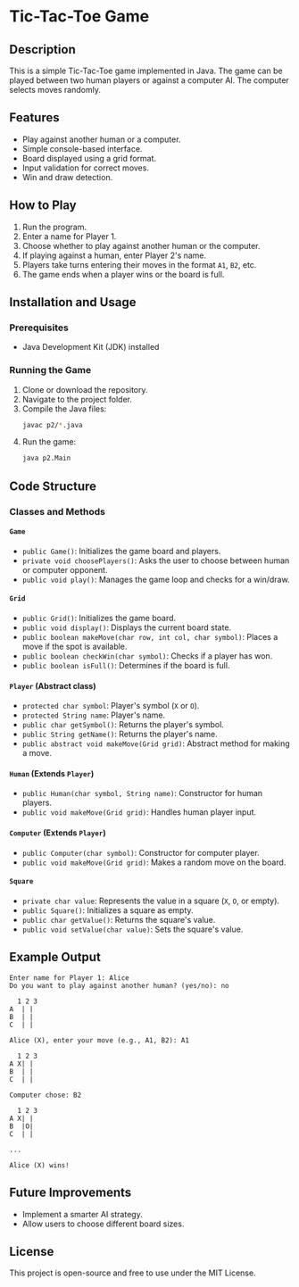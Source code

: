 
# Tic-Tac-Toe Game

## Description
This is a simple Tic-Tac-Toe game implemented in Java. The game can be played between two human players or against a computer AI. The computer selects moves randomly.

## Features
- Play against another human or a computer.
- Simple console-based interface.
- Board displayed using a grid format.
- Input validation for correct moves.
- Win and draw detection.

## How to Play
1. Run the program.
2. Enter a name for Player 1.
3. Choose whether to play against another human or the computer.
4. If playing against a human, enter Player 2's name.
5. Players take turns entering their moves in the format `A1`, `B2`, etc.
6. The game ends when a player wins or the board is full.

## Installation and Usage
### Prerequisites
- Java Development Kit (JDK) installed

### Running the Game
1. Clone or download the repository.
2. Navigate to the project folder.
3. Compile the Java files:
   ```sh
   javac p2/*.java
   ```
4. Run the game:
   ```sh
   java p2.Main
   ```

## Code Structure
### Classes and Methods

#### `Game`
- `public Game()`: Initializes the game board and players.
- `private void choosePlayers()`: Asks the user to choose between human or computer opponent.
- `public void play()`: Manages the game loop and checks for a win/draw.

#### `Grid`
- `public Grid()`: Initializes the game board.
- `public void display()`: Displays the current board state.
- `public boolean makeMove(char row, int col, char symbol)`: Places a move if the spot is available.
- `public boolean checkWin(char symbol)`: Checks if a player has won.
- `public boolean isFull()`: Determines if the board is full.

#### `Player` (Abstract class)
- `protected char symbol`: Player's symbol (`X` or `O`).
- `protected String name`: Player's name.
- `public char getSymbol()`: Returns the player's symbol.
- `public String getName()`: Returns the player's name.
- `public abstract void makeMove(Grid grid)`: Abstract method for making a move.

#### `Human` (Extends `Player`)
- `public Human(char symbol, String name)`: Constructor for human players.
- `public void makeMove(Grid grid)`: Handles human player input.

#### `Computer` (Extends `Player`)
- `public Computer(char symbol)`: Constructor for computer player.
- `public void makeMove(Grid grid)`: Makes a random move on the board.

#### `Square`
- `private char value`: Represents the value in a square (`X`, `O`, or empty).
- `public Square()`: Initializes a square as empty.
- `public char getValue()`: Returns the square's value.
- `public void setValue(char value)`: Sets the square's value.

## Example Output
```
Enter name for Player 1: Alice
Do you want to play against another human? (yes/no): no

  1 2 3
A  | | 
B  | | 
C  | | 

Alice (X), enter your move (e.g., A1, B2): A1

  1 2 3
A X| | 
B  | | 
C  | | 

Computer chose: B2

  1 2 3
A X| | 
B  |O| 
C  | | 

...

Alice (X) wins!
```

## Future Improvements
- Implement a smarter AI strategy.
- Allow users to choose different board sizes.

## License
This project is open-source and free to use under the MIT License.

